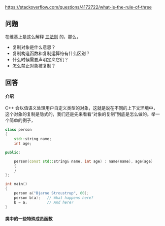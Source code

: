 <https://stackoverflow.com/questions/4172722/what-is-the-rule-of-three>

## 问题

在维基上是这么解释 [三法则](https://zh.wikipedia.org/wiki/%E4%B8%89%E6%B3%95%E5%89%87) 的，那么，

- 复制对象是什么意思？
- 复制构造函数和复制运算符有什么区别？
- 什么时候需要声明定义它们？
- 怎么禁止对象被复制？

## 回答

#### 介绍

C++ 会以值语义处理用户自定义类型的对象，这就是说在不同的上下文环境中，这个对象的复制是隐式的，我们还是先来看看“对象的复制”到底是怎么做的。举一个简单的例子，

```c++
class person
{
    std::string name;
    int age;

public:

    person(const std::string& name, int age) : name(name), age(age)
    {
    }
};

int main()
{
    person a("Bjarne Stroustrup", 60);
    person b(a);   // What happens here?
    b = a;         // And here?
}
```

#### 类中的一些特殊成员函数

